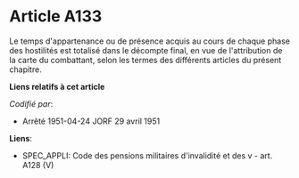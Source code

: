 # Article A133

Le temps d'appartenance ou de présence acquis au cours de chaque phase des hostilités est totalisé dans le décompte final, en
vue de l'attribution de la carte du combattant, selon les termes des différents articles du présent chapitre.

**Liens relatifs à cet article**

_Codifié par_:

  - Arrêté 1951-04-24 JORF 29 avril 1951

**Liens**:

  - SPEC_APPLI: Code des pensions militaires d'invalidité et des v - art. A128 (V)
